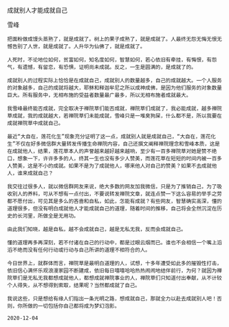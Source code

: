 成就别人才能成就自己

雪峰


    把面粉做成馒头蒸熟了，就是成就了。树上的果子成熟了，就是成就了。人最终无怨无悔无恨无憾告别了人世，就是成就了。人升华为仙佛了，就是成就了。

    人死时，不论地位如何，贫富如何，知名度如何，智慧如何，若心依旧有牵挂，有悔恨，有怨气，有遗憾，有留恋，有恐惧，证明尚未成就。反之，一生是圆满的，是成就了的。

    成就别人的过程实际上恰恰是在成就自己，成就别人的数量越多，自己的成就越大。一个人服务的对象越多，自己的成就将越大，耶稣和释迦牟尼之所以成神成佛，是因为他们服务的对象数量巨大。所有服务中，无相布施的受益者数量最广最多，所以无相布施者成就最大。

    我雪峰最终能否成就，完全取决于禅院草们能否成就，禅院草们成就了，我必能成就，越多禅院草成就，我的成就越大，若禅院草们未能成就，雪峰只是一堆臭狗屎，什么都不是，所以我要在成就禅院草中成就自己。

    最近“大自在，莲花化生”现象充分证明了这一点，成就别人就是成就自己，“大自在，莲花化生”不仅在好多微信群大量转发传播生命禅院内容，自己还撰文阐释禅院理念和雪峰本质，这是在成就他人，结果，莲花草本人的声誉越来越好越来越响，至少有一百多禅院草对她是赞不绝口，想象一下，许许多多的人，终其一生也没有多少人赞美，而莲花草在短短的时间内被一百多人赞美，这是不小的成就。如果不是为了成就他人，哪来他人对自己的赞美？如果不去成就他人，谁来成就自己？

    我交往过很多人，就以微信群网友来说，绝大多数的网友加我微信，只是为了推销自己，为了吸收别人的养料，可从不想有一点付出，不要说转发禅院文章，就连点赞一下这么容易的举手之劳都不愿付出，可见其是多么的吝啬和自私，如此，怎能有成就？有些网友，智慧确实高深，懂的道理很多，但没有明白成就他人才能成就自己的道理，随着时间的推移，自己将会全然沉淀在历史的长河里，所做全是无用功。

    由此我们知晓，越是自私，越不会成就自己，越是无私无我，反而会成就自己。

    懂的道理再多再深刻，若不付诸在自己的行动中，都是过眼云烟而已。谁也不会相信一个嘴上滔滔不绝而没有任何行动或行动与自己所讲的道理不相符合的人。

    今日世界上，就群体而言，禅院草是最明白道理的人，试想，十多年遭受如此多的摧毁性打击，依旧信心满怀乐观浪漫家园不断建成，依旧每日嘻嘻哈哈热热闹闹地结伴前行，为何？就因为禅院草们是无私无我都想成就他人，都想成就禅院事业的人，禅院草们只知道付出奉献，从不计较个人得失，从不想得到索取，结果呢？当然都成就了自己。

    我说这些，只是想给有缘人们指出一条光明之路，想成就自己，那就全力以赴去成就别人吧！否则，你所做的一切包括你自己都将成为梦幻泡影。

    2020-12-04



